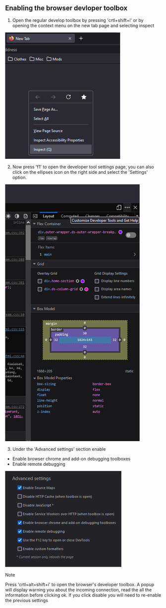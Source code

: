 ## Enabling the browser devloper toolbox

1. Open the regular develop toolbox by pressing 'crtl+shift+i' or by opening the context menu on the new tab page and selecting inspect

![toolbox](./resources/1.png)

2. Now press 'f1' to open the developer tool settings page, you can also click on the ellipses icon on the right side and select the 'Settings' option.

![opening settings](./resources/2.png)

3. Under the 'Advanced settings' section enable

- Enable browser chrome and add-on debugging toolboxes
- Enable remote debugging

![toolbox settings](./resources/3.png)

> [!NOTE]
> Press 'crtl+alt+shift+i' to open the browser's developer toolbox.
> A popup will display warning you about the incoming connection, read the all the information before clicking ok. If you click disable you will need to re-enable the previous settings
